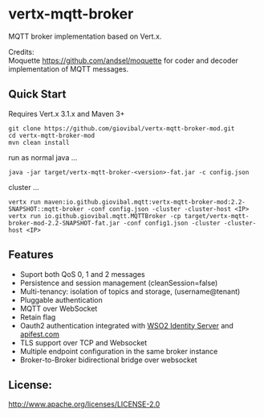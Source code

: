 vertx-mqtt-broker
=================

MQTT broker implementation based on Vert.x.

Credits:
<br/>
Moquette <a href="https://github.com/andsel/moquette">https://github.com/andsel/moquette</a>
for coder and decoder implementation of MQTT messages.
<br/>


Quick Start
-----------
Requires Vert.x 3.1.x and Maven 3+

```
git clone https://github.com/giovibal/vertx-mqtt-broker-mod.git
cd vertx-mqtt-broker-mod
mvn clean install
```

run as normal java ...
```
java -jar target/vertx-mqtt-broker-<version>-fat.jar -c config.json
```

cluster ...
```
vertx run maven:io.github.giovibal.mqtt:vertx-mqtt-broker-mod:2.2-SNAPSHOT::mqtt-broker -conf config.json -cluster -cluster-host <IP>
vertx run io.github.giovibal.mqtt.MQTTBroker -cp target/vertx-mqtt-broker-mod-2.2-SNAPSHOT-fat.jar -conf config1.json -cluster -cluster-host <IP>
```

Features
----
* Suport both QoS 0, 1 and 2 messages
* Persistence and session management (cleanSession=false)
* Multi-tenancy: isolation of topics and storage, (username@tenant)
* Pluggable authentication
* MQTT over WebSocket
* Retain flag
* Oauth2 authentication integrated with <a href="http://wso2.com/products/identity-server/">WSO2 Identity Server</a>
and <a href="http://apifest.com/">apifest.com</a>
* TLS support over TCP and Websocket
* Multiple endpoint configuration in the same broker instance
* Broker-to-Broker bidirectional bridge over websocket

License:
----
http://www.apache.org/licenses/LICENSE-2.0